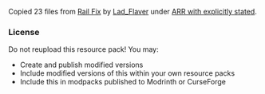Copied 23 files from [Rail Fix](https://modrinth.com/project/481jOCry) by [Lad_Flaver](https://modrinth.com/user/Lad_Flaver) under [ARR with explicitly stated](https://modrinth.com/project/481jOCry).

### License

Do not reupload this resource pack! You may:

- Create and publish modified versions
- Include modified versions of this within your own resource packs
- Include this in modpacks published to Modrinth or CurseForge